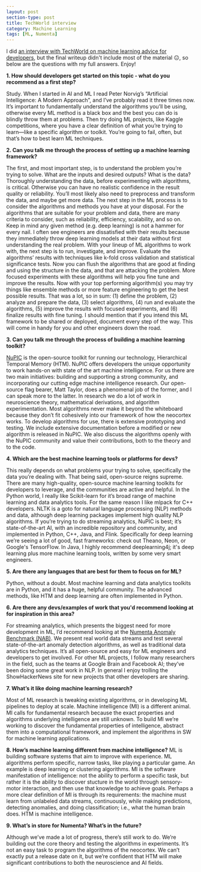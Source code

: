 ```yaml
---
layout: post
section-type: post
title: TechWorld interview
category: Machine Learning
tags: [ML, Numenta]
---
```


I did [an interview with TechWorld on machine learning advice for developers](http://www.techworld.com/tutorial/apps/everything-uk-developers-need-know-about-machine-learning-3641971/), but the final writeup didn't include most of the material :neutral_face:, so below are the questions with my full answers. Enjoy!

**1. How should developers get started on this topic - what do you recommend as a first step?**

Study. When I started in AI and ML I read Peter Norvig’s “Artificial Intelligence: A Modern Approach”, and I’ve probably read it three times now. It’s important to fundamentally understand the algorithms you’ll be using, otherwise every ML method is a black box and the best you can do is blindly throw them at problems. Then try doing ML projects, like Kaggle competitions, where you have a clear definition of what you’re trying to learn—like a specific algorithm or toolkit. You’re going to fail, often, but that’s how to best learn ML techniques.

**2. Can you talk me through the process of setting up a machine learning framework?**

The first, and most important step, is to understand the problem you’re trying to solve. What are the inputs and desired outputs? What is the data? Thoroughly understanding the data, before experimenting with algorithms, is critical. Otherwise you can have no realistic confidence in the result quality or reliability. You’ll most likely also need to preprocess and transform the data, and maybe get more data. The next step in the ML process is to consider the algorithms and methods you have at your disposal. For the algorithms that are suitable for your problem and data, there are many criteria to consider, such as reliability, efficiency, scalability, and so on. Keep in mind any given method (e.g. deep learning) is not a hammer for every nail. I often see engineers are dissatisfied with their results because they immediately throw deep learning models at their data without first understanding the real problem. With your lineup of ML algorithms to work with, the next step is to run, investigate, and improve. Evaluate the algorithms’ results with techniques like k-fold cross validation and statistical significance tests. Now you can flush the algorithms that are good at finding and using the structure in the data, and that are attacking the problem. More focused experiments with these algorithms will help you fine tune and improve the results. Now with your top performing algorithm(s) you may try things like ensemble methods or more feature engineering to get the best possible results. That was a lot, so in sum: (1) define the problem, (2) analyze and prepare the data, (3) select algorithms, (4) run and evaluate the algorithms, (5) improve the results with focused experiments, and (6) finalize results with fine tuning. I should mention that if you intend this ML framework to be shared or deployed, document every step of the way. This will come in handy for you and other engineers down the road.

**3. Can you talk me through the process of building a machine learning toolkit?**

[NuPIC](www.numenta.org) is the open-source toolkit for running our technology, Hierarchical Temporal Memory (HTM). NuPIC offers developers the unique opportunity to work hands-on with state of the art machine intelligence. For us there are two main initiatives: building and supporting a strong community, and incorporating our cutting edge machine intelligence research. Our open-source flag bearer, Matt Taylor, does a phenomenal job of the former, and I can speak more to the latter. In research we do a lot of work in neuroscience theory, mathematical derivations, and algorithm experimentation. Most algorithms never make it beyond the whiteboard because they don’t fit cohesively into our framework of how the neocortex works. To develop algorithms for use, there is extensive prototyping and testing. We include extensive documentation before a modified or new algorithm is released in NuPIC. We also discuss the algorithms openly with the NuPIC community and value their contributions, both to the theory and to the code.

**4. Which are the best machine learning tools or platforms for devs?**

This really depends on what problems your trying to solve, specifically the data you’re dealing with. That being said, open-source reigns supreme. There are many high-quality, open-source machine learning toolkits for developers to leverage, and the communities are active and helpful. In the Python world, I really like Scikit-learn for it’s broad range of machine learning and data analytics tools. For the same reason I like mlpack for C++ developers. NLTK is a goto for natural language processing (NLP) methods and data, although deep learning packages implement high quality NLP algorithms. If you’re trying to do streaming analytics, NuPIC is best; it’s state-of-the-art AI, with an incredible repository and community, and implemented in Python, C++, Java, and Flink. Specifically for deep learning we’re seeing a lot of good, fast frameworks: check out Theano, Neon, or Google's TensorFlow. In Java, I highly recommend deeplearning4j; it's deep learning plus more machine learning tools, written by some very smart engineers.

**5. Are there any languages that are best for them to focus on for ML?**

Python, without a doubt. Most machine learning and data analytics toolkits are in Python, and it has a huge, helpful community. The advanced methods, like HTM and deep learning are often implemented in Python.

**6. Are there any devs/examples of work that you'd recommend looking at for inspiration in this area?**

For streaming analytics, which presents the biggest need for more development in ML, I’d recommend looking at the [Numenta Anomaly Benchmark (NAB)](github.com/numenta/NAB). We present real world data streams and test several state-of-the-art anomaly detection algorithms, as well as traditional data analytics techniques. It’s all open-source and easy for ML engineers and developers to get involved. For other ML projects, I follow many researchers in the field, such as the teams at Google Brain and Facebook AI; they’ve been doing some great work in NLP. In general I enjoy trolling the ShowHackerNews site for new projects that other developers are sharing.

**7. What’s it like doing machine learning research?**

Most of ML research is tweaking existing algorithms, or in developing ML pipelines to deploy at scale. Machine intelligence (MI) is a different animal. MI calls for fundamental research because the exact properties and algorithms underlying intelligence are still unknown. To build MI we’re working to discover the fundamental properties of intelligence, abstract them into a computational framework, and implement the algorithms in SW for machine learning applications.

**8. How’s machine learning different from machine intelligence?**
ML is building software systems that aim to improve with experience. ML algorithms perform specific, narrow tasks, like playing a particular game. An example is deep learning or clustering algorithms. MI is the software manifestation of intelligence: not the ability to perform a specific task, but rather it is the ability to discover stucture in the world through sensory-motor interaction, and then use that knowledge to achieve goals. Perhaps a more clear definition of MI is through its requirements: the machine must learn from unlabeled data streams, continuously, while making predictions, detecting anomalies, and doing classification; i.e., what the human brain does. HTM is machine intelligence.

**9. What’s in store for Numenta? What’s in the future?**

Although we’ve made a lot of progress, there’s still work to do. We’re building out the core theory and testing the algorithms in experiments. It’s not an easy task to program the algorithms of the neocortex. We can’t exactly put a release date on it, but we’re confident that HTM will make significant contributions to both the neuroscience and AI fields.
